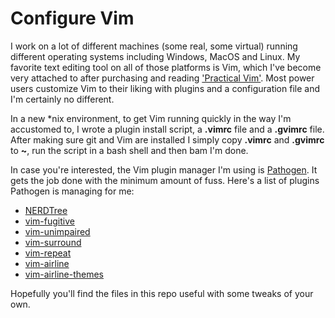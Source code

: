 # Configure Vim
I work on a lot of different machines (some real, some virtual) running different operating systems including Windows, MacOS and  Linux. My favorite text editing tool on all of those platforms is Vim, which I've become very attached to after purchasing and reading ['Practical Vim'](https://www.amazon.com/Practical-Vim-Edit-Speed-Thought/dp/1680501275/ref=sr_1_1?ie=UTF8&qid=1517421903&sr=8-1&keywords=practical+vim). Most power users customize Vim to their liking with plugins and a configuration file and I'm certainly no different. 

In a new \*nix environment, to get Vim running quickly in the way I'm accustomed to, I wrote a plugin install script, a **.vimrc** file and a **.gvimrc** file. After making sure git and Vim are installed I simply copy **.vimrc** and **.gvimrc** to **~**, run the script in a bash shell and then bam I'm done.

In case you're interested, the Vim plugin manager I'm using is [Pathogen](https://github.com/tpope/vim-pathogen). It gets the job done with the minimum amount of fuss. Here's a list of plugins Pathogen is managing for me:

* [NERDTree](https://github.com/scrooloose/nerdtree)
* [vim-fugitive](https://github.com/tpope/vim-fugitive)
* [vim-unimpaired](https://github.com/tpope/vim-unimpaired)
* [vim-surround](https://github.com/tpope/vim-surround)
* [vim-repeat](https://github.com/tpope/vim-repeat)
* [vim-airline](https://github.com/vim-airline/vim-airline)
* [vim-airline-themes](https://github.com/vim-airline/vim-airline-themes)

Hopefully you'll find the files in this repo useful with some tweaks of your own.


